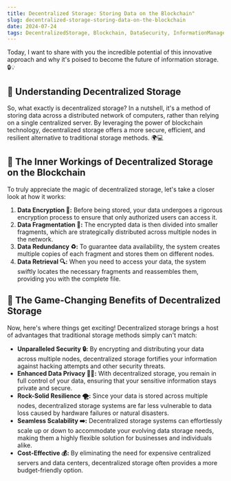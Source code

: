```yaml
---
title: Decentralized Storage: Storing Data on the Blockchain"
slug: decentralized-storage-storing-data-on-the-blockchain
date: 2024-07-24
tags: DecentralizedStorage, Blockchain, DataSecurity, InformationManagement, InnovativeSolutions
---
```


Today, I want to share with you the incredible potential of this innovative approach and why it's poised to become the future of information storage. 🔒💡

## 🤔 Understanding Decentralized Storage

So, what exactly is decentralized storage? In a nutshell, it's a method of storing data across a distributed network of computers, rather than relying on a single centralized server. By leveraging the power of blockchain technology, decentralized storage offers a more secure, efficient, and resilient alternative to traditional storage methods. 🌍💻

## 🔗 The Inner Workings of Decentralized Storage on the Blockchain

To truly appreciate the magic of decentralized storage, let's take a closer look at how it works:

1. **Data Encryption 🔐:** Before being stored, your data undergoes a rigorous encryption process to ensure that only authorized users can access it.
2. **Data Fragmentation 🧩:** The encrypted data is then divided into smaller fragments, which are strategically distributed across multiple nodes in the network.
3. **Data Redundancy ♻️:** To guarantee data availability, the system creates multiple copies of each fragment and stores them on different nodes.
4. **Data Retrieval 🔍:** When you need to access your data, the system swiftly locates the necessary fragments and reassembles them, providing you with the complete file.

## 💪 The Game-Changing Benefits of Decentralized Storage

Now, here's where things get exciting! Decentralized storage brings a host of advantages that traditional storage methods simply can't match:

- **Unparalleled Security 🔒:** By encrypting and distributing your data across multiple nodes, decentralized storage fortifies your information against hacking attempts and other security threats.
- **Enhanced Data Privacy 🕵️‍♂️:** With decentralized storage, you remain in full control of your data, ensuring that your sensitive information stays private and secure.
- **Rock-Solid Resilience 🌪️:** Since your data is stored across multiple nodes, decentralized storage systems are far less vulnerable to data loss caused by hardware failures or natural disasters.
- **Seamless Scalability ➡️:** Decentralized storage systems can effortlessly scale up or down to accommodate your evolving data storage needs, making them a highly flexible solution for businesses and individuals alike.
- **Cost-Effective 💰:** By eliminating the need for expensive centralized servers and data centers, decentralized storage often provides a more budget-friendly option.